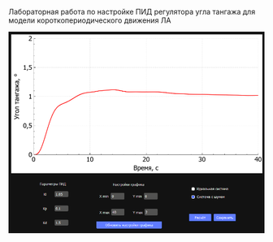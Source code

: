 Лабораторная работа по настройке ПИД регулятора угла тангажа для модели короткопериодического движения ЛА


![Image alt](https://github.com/ByMisterAnt/yirs-lab/blob/199067a7960385e7ea1433ee0c338384d830169c/Robust/preview.png)
